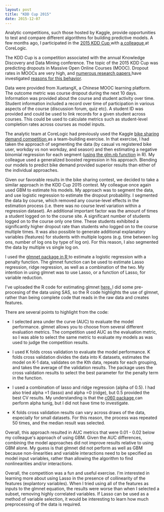 ```yaml
---
layout: post
title: "KDD Cup 2015"
date: 2015-12-07
---
```


Analytic competitions, such those hosted by Kaggle, provide opportunities to test and compare different algorithms for building predictive models.  A few months ago, I participated in the <a href="http://kddcup2015.com/information.html" a> 2015 KDD Cup </a>  with <a href="https://www.linkedin.com/in/jianjun-xie-a34a073" a> a colleague </a> at CoreLogic.

The KDD Cup is a competition associated with the annual Knowledge Discovery and Data Mining conference.  The topic of the 2015 KDD Cup was predicting dropouts in Massive Open Online Courses (MOOC).  Dropout rates in MOOCs are very high, and <a href="http://wrap.warwick.ac.uk/65543/" a>numerous research papers </a>  have investigated <a href="http://www.editlib.org/p/147656/" a>reasons for this behavior</a>.  

Data were provided from XuetangX, a Chinese MOOC learning platform.  The outcome metric was course dropout during the next 10 days.  Information was provided about the course and student activity over time.  Student information included a record over time of participation in various aspects of the course (discussion forum, quiz etc).  A student ID was provided and could be used to link records for a given student across courses.  This could be used to calculate metrics such as student-level completion rates across courses as model inputs.

The analytic team at CoreLogic had previously used the Kaggle <a href="https://www.kaggle.com/c/bike-sharing-demand" a> bike sharing demand competition </a> as a team-building exercise.   In that exercise, I had taken the approach of segmenting the data (by casual vs registered bike user, workday vs non workday, and season) and then estimating a negative binomial regression for each segment (<a href="https://stat.ethz.ch/R-manual/R-devel/library/MASS/html/glm.nb.html" a>using the glm.nb function</a> in R).  My colleague used a generalized boosted regression in his approach.  Blending our models to predict bike demand provided superior results than either of the individual approaches.

Given our favorable results in the bike sharing contest, we decided to take a similar approach in the KDD Cup 2015 contest.  My colleague once again used GBM to estimate his models.  My approach was to segment the data, and use logistic regression to estimate the dropout probability.  I segmented the data by course, which removed any course-level effects in the estimation process (i.e. there was no course level variation within a regression dataset).  An additional important factor was the amount of times a student logged on to the course site.  A significant number of students logged on to the course only one time.  These students exhibited a significantly higher dropout rate than students who logged on to the course multiple times.  It was also possible to generate additional explanatory variables (features) for students with multiple logons (e.g. time between log ons, number of log ons by type of log on). For this reason, I also segmented the data by multiple vs single log on.

I used the <a href="https://cran.r-project.org/web/packages/glmnet/index.html" a> glmnet package in R </a> to estimate a logistic regression with a penalty function.  The glmnet function can be used to estimate Lasso regression, ridge regression, as well as a combination of the two.  My intention in using glmnet was to use Lasso, or a function of Lasso, for variable reduction.

I've uploaded the R code for estimating glmnet <a href="https://github.com/SomeThingsConsidered/KDDCup2015/blob/master/glmnet_KDDCup2015.R" a> here. </a>  I did some pre-procesing of the data using SAS, so the R code highlights the use of glmnet, rather than being complete code that reads in the raw data and creates features.

There are several points to highlight from the code: 


- I selected area under the curve (AUC) to evaluate the model performance. glmnet allows you to choose from several different evaluation metrics.  The competition used AUC as the evaluation metric, so I was able to select the same metric to evaluate my models as was used to judge the competition results.

- I used K folds cross validation to evaluate the model performance.  K folds cross validation divides the data into K datasets, estimates the model on K-1 data, validates on the Kth data, repeats for each grouping, and takes the average of the validation results. The package uses the cross validation results to select the best parameter for the penalty term in the function.
 
- I used a combination of lasso and ridge regression (alpha of 0.5).  I had also tried alpha =1 (lasso) and alpha =0 (ridge), but 0.5 provided the best CV results.  My understanding is that the <a href="https://cran.r-project.org/web/packages/c060/c060.pdf" a> c060 package </a> can perform alpha tunig, but I did not have time to investigate. 

- K folds cross validation results can vary across draws of the data, especially for small datasets.  For this reason, the process was repeated 50 times, and the median result was selected. 

Overall, this approach resulted in AUC metrics that were 0.01 - 0.02 below my colleague's approach of using GBM.  Given the AUC differences, combining the model approaches did not improve results relative to using GBM alone.  My guess is that glmnet did not perform as well as GBM because non-linearities and variable interactions need to be specified as model input variables, rather than allowing the algorithm to find nonlinearities and/or interactions.

Overall, the competition was a fun and useful exercise. I'm interested in learning more about using Lasso in the presence of collinearity of the features (explantory variables).  When I tried using all of the features as inputs to the glmnet equation, the results were worse than when I selected a subset, removing highly correlated variables. If Lasso can be used as a method of variable selection, it would be interesting to learn how much preprocessing of the data is required.  



